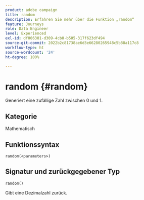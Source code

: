 ```yaml
---
product: adobe campaign
title: random
description: Erfahren Sie mehr über die Funktion „random“
feature: Journeys
role: Data Engineer
level: Experienced
exl-id: df006301-d309-4cb0-b505-317f623df494
source-git-commit: 2022b2c81738ae6d3e66280265948c5b88a117c8
workflow-type: ht
source-wordcount: '24'
ht-degree: 100%

---
```


# random {#random}

Generiert eine zufällige Zahl zwischen 0 und 1.

## Kategorie

Mathematisch

## Funktionssyntax

`random(<parameters>)`

## Signatur und zurückgegebener Typ

`random()`

Gibt eine Dezimalzahl zurück.
